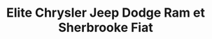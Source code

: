 ---
title: "Elite Chrysler Jeep Dodge Ram et Sherbrooke Fiat"
url: /sherbrooke/elite-chrysler-jeep-dodge-ram-et-sherbrooke-fiat/
shop: Autohaus
---